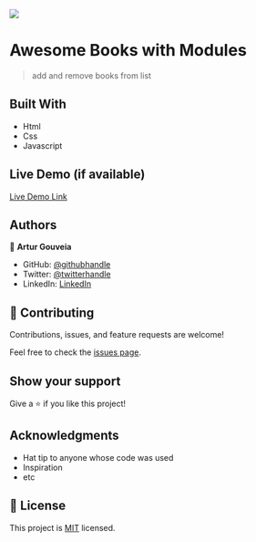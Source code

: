 ![](https://img.shields.io/badge/Microverse-blueviolet)

# Awesome Books with Modules

> add and remove books from list

## Built With

- Html
- Css
- Javascript

## Live Demo (if available)

[Live Demo Link](https://arturgouveia1970.github.io/awesome-books-ES6/)

## Authors

👤 **Artur Gouveia**

- GitHub: [@githubhandle](https://github.com/githubhandle)
- Twitter: [@twitterhandle](https://twitter.com/twitterhandle)
- LinkedIn: [LinkedIn](https://linkedin.com/in/linkedinhandle)

## 🤝 Contributing

Contributions, issues, and feature requests are welcome!

Feel free to check the [issues page](../../issues/).

## Show your support

Give a ⭐️ if you like this project!

## Acknowledgments

- Hat tip to anyone whose code was used
- Inspiration
- etc

## 📝 License

This project is [MIT](./MIT.md) licensed.
